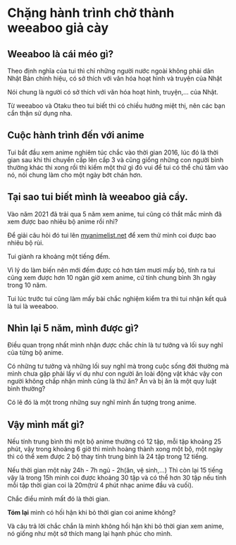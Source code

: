 # Chặng hành trình chở thành weeaboo giả cày

## Weeaboo là cái méo gì?

Theo định nghĩa của tui thì chỉ những người nước ngoài không phải dân Nhật Bản chính hiệu, có sở thích với văn hóa hoạt hình và truyện của Nhật

Nói chung là người có sở thích với văn hóa hoạt hình, truyện,... của Nhật.

Từ weeaboo và Otaku theo tui biết thì có chiều hướng miệt thị, nên các bạn cẩn thận sử dụng nha.

## Cuộc hành trình đến với anime

Tui bắt đầu xem anime nghiêm túc chắc vào thời gian 2016, lúc đó là thời gian sau khi thi chuyển cấp lên cấp 3 và cũng giống những con người bình thường khác thi xong rồi thì kiếm một thứ gì đó vui để tui có thể chú tâm vào nó, nói chung làm cho một ngày bớt chán hơn.

## Tại sao tui biết mình là weeaboo giả cầy.

Vào năm 2021 đã trải qua 5 năm xem anime, tui cũng có thắt mắc mình đã xem được bao nhiêu bộ anime rồi nhỉ?

Để giải câu hỏi đó tui lên [myanimelist.net](http://myanimelist.net) để xem thử mình coi được bao nhiêu bộ rùi.

Tui giành ra khoảng một tiếng đếm.

Vì lý do làm biến nên mới đếm được có hơn tám mươi mấy bộ, tính ra tui cũng xem được hơn 10 ngàn giờ xem anime, cứ tính chung bình 3h ngày trong 10 năm.

Tui lúc trước tui cũng làm mấy bài chắc nghiệm kiểm tra thì tui nhận kết quả là tui là weeaboo.

## Nhìn lại 5 năm, mình được gì?

Điều quan trọng nhất mình nhận được chắc chín là tư tưởng và lối suy nghĩ của từng bộ anime.

Có những tư tưởng và những lối suy nghĩ mà trong cuộc sống đời thường mà mình chưa gặp phải lấy ví dụ như con người ăn loài động vật khác vậy con người không chấp nhận mình cũng là thứ ăn? Ăn và bị ăn là một quy luật bình thường?

Có lẽ đó là một trong những suy nghĩ mình ấn tượng trong anime.

## Vậy mình mất gì?

Nếu tính trung bình thì một bộ anime thường có 12 tập, mỗi tập khoảng 25 phút, vậy trong khoảng 6 giờ thì mình hoàng thành xong một bộ, một ngày thì có thể xem được 2 bộ thay tính trung bình là 24 tập trong 12 tiếng.

Nếu thời gian một này 24h - 7h ngủ - 2h(ăn, vệ sinh,...) Thì còn lại 15 tiếng vậy là trong 15h minh coi được khoảng 30 tập và có thể hơn 30 tập nếu tính mỗi tập thời gian coi là 20m(trừ 4 phút nhạc anime đầu và cuối).

Chắc điều mình mất đó là thời gian.

**Tóm lại** mình có hối hận khi bỏ thời gian coi anime không?

Và câu trả lời chắc chắn là mình không hối hận khi bỏ thời gian xem anime, nó giống như một sở thích mang lại hạnh phúc cho mình.